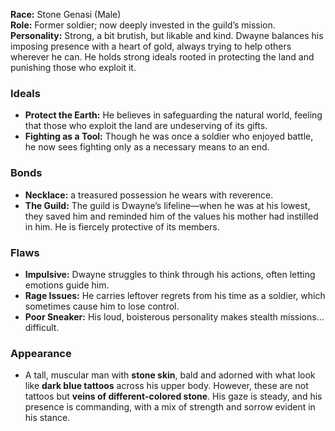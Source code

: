 **Race:** Stone Genasi (Male)  
**Role:** Former soldier; now deeply invested in the guild’s mission.  
**Personality:** Strong, a bit brutish, but likable and kind. Dwayne balances his imposing presence with a heart of gold, always trying to help others wherever he can. He holds strong ideals rooted in protecting the land and punishing those who exploit it.

### Ideals

- **Protect the Earth:** He believes in safeguarding the natural world, feeling that those who exploit the land are undeserving of its gifts.
- **Fighting as a Tool:** Though he was once a soldier who enjoyed battle, he now sees fighting only as a necessary means to an end.

### Bonds

- **Necklace:** a treasured possession he wears with reverence.
- **The Guild:** The guild is Dwayne’s lifeline—when he was at his lowest, they saved him and reminded him of the values his mother had instilled in him. He is fiercely protective of its members.

### Flaws

- **Impulsive:** Dwayne struggles to think through his actions, often letting emotions guide him.
- **Rage Issues:** He carries leftover regrets from his time as a soldier, which sometimes cause him to lose control.
- **Poor Sneaker:** His loud, boisterous personality makes stealth missions... difficult.

### Appearance

- A tall, muscular man with **stone skin**, bald and adorned with what look like **dark blue tattoos** across his upper body. However, these are not tattoos but **veins of different-colored stone**. His gaze is steady, and his presence is commanding, with a mix of strength and sorrow evident in his stance.